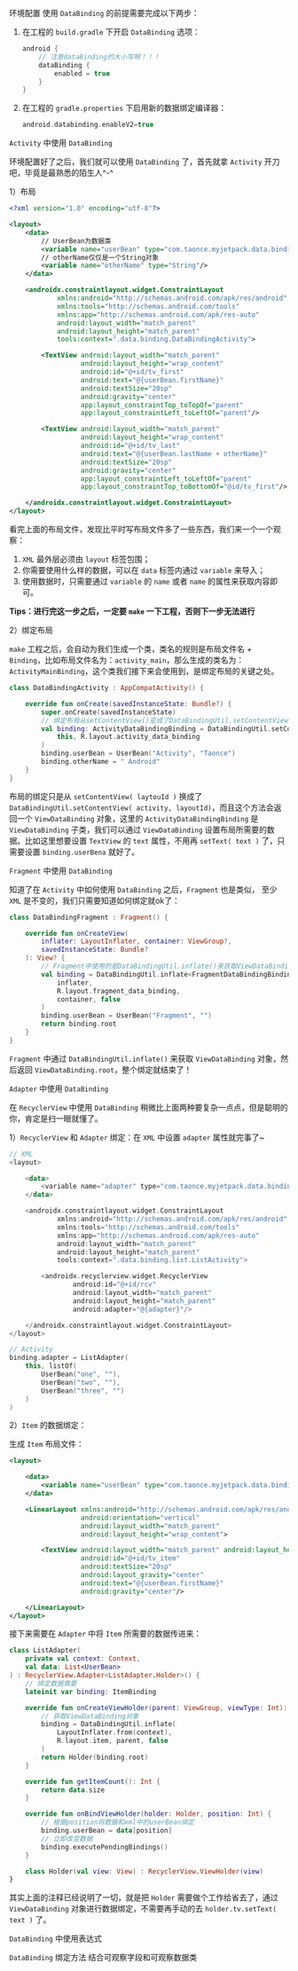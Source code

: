 环境配置
使用 `DataBinding` 的前提需要完成以下两步：
1. 在工程的 `build.gradle` 下开启 `DataBinding` 选项：

   ```groovy
   android {
       // 注意dataBinding的大小写啊！！！
       dataBinding {
           enabled = true
       }
   }
   ```

2. 在工程的 `gradle.properties` 下启用新的数据绑定编译器：

   ```groovy
   android.databinding.enableV2=true
   ```

`Activity` 中使用 `DataBinding`

环境配置好了之后，我们就可以使用 `DataBinding` 了，首先就拿 `Activity` 开刀吧，毕竟是最熟悉的陌生人^-^

1）布局

```xml
<?xml version="1.0" encoding="utf-8"?>

<layout>
    <data>
        // UserBean为数据类
        <variable name="userBean" type="com.taonce.myjetpack.data.binding.UserBean"/>
        // otherName仅仅是一个String对象
        <variable name="otherName" type="String"/>
    </data>

    <androidx.constraintlayout.widget.ConstraintLayout
            xmlns:android="http://schemas.android.com/apk/res/android"
            xmlns:tools="http://schemas.android.com/tools"
            xmlns:app="http://schemas.android.com/apk/res-auto"
            android:layout_width="match_parent"
            android:layout_height="match_parent"
            tools:context=".data.binding.DataBindingActivity">

        <TextView android:layout_width="match_parent"
                  android:layout_height="wrap_content"
                  android:id="@+id/tv_first"
                  android:text="@{userBean.firstName}"
                  android:textSize="20sp"
                  android:gravity="center"
                  app:layout_constraintTop_toTopOf="parent"
                  app:layout_constraintLeft_toLeftOf="parent"/>

        <TextView android:layout_width="match_parent"
                  android:layout_height="wrap_content"
                  android:id="@+id/tv_last"
                  android:text="@{userBean.lastName + otherName}"
                  android:textSize="20sp"
                  android:gravity="center"
                  app:layout_constraintLeft_toLeftOf="parent"
                  app:layout_constraintTop_toBottomOf="@id/tv_first"/>

    </androidx.constraintlayout.widget.ConstraintLayout>
</layout>
```

看完上面的布局文件，发现比平时写布局文件多了一些东西，我们来一个一个观察：

1. `XML` 最外层必须由 `layout` 标签包围；
2. 你需要使用什么样的数据，可以在 `data` 标签内通过 `variable` 来导入；
3. 使用数据时，只需要通过 `variable` 的 `name` 或者 `name` 的属性来获取内容即可。

**Tips：进行完这一步之后，一定要 `make` 一下工程，否则下一步无法进行**

2）绑定布局

`make` 工程之后，会自动为我们生成一个类，类名的规则是布局文件名 + `Binding`，比如布局文件名为：`activity_main`，那么生成的类名为：`ActivityMainBinding`，这个类我们接下来会使用到，是绑定布局的关键之处。

```kotlin
class DataBindingActivity : AppCompatActivity() {

    override fun onCreate(savedInstanceState: Bundle?) {
        super.onCreate(savedInstanceState)
        // 绑定布局从setContentView()变成了DataBindingUtil.setContentView()
        val binding: ActivityDataBindingBinding = DataBindingUtil.setContentView(
            this, R.layout.activity_data_binding
        )
        binding.userBean = UserBean("Activity", "Taonce")
        binding.otherName = " Android"
    }
}
```

布局的绑定只是从 `setContentView( laytouId )` 换成了 `DataBindingUtil.setContentView( activity, layoutId)`，而且这个方法会返回一个 `ViewDataBinding` 对象，这里的 `ActivityDataBindingBinding` 是 `ViewDataBinding` 子类，我们可以通过 `ViewDataBinding` 设置布局所需要的数据。比如这里想要设置 `TextView` 的 `text` 属性，不用再 `setText( text )` 了，只需要设置 `binding.userBena` 就好了。



`Fragment` 中使用 `DataBinding`

知道了在 `Activity` 中如何使用 `DataBinding` 之后，`Fragment` 也是类似， 至少 `XML` 是不变的，我们只需要知道如何绑定就ok了：

```kotlin
class DataBindingFragment : Fragment() {

    override fun onCreateView(
        inflater: LayoutInflater, container: ViewGroup?,
        savedInstanceState: Bundle?
    ): View? {
        // Fragment中使用的是DataBindingUtil.inflate()来获取ViewDataBinding对象
        val binding = DataBindingUtil.inflate<FragmentDataBindingBinding>(
            inflater,
            R.layout.fragment_data_binding,
            container, false
        )
        binding.userBean = UserBean("Fragment", "")
        return binding.root
    }
}
```

`Fragment` 中通过 `DataBindingUtil.inflate()` 来获取 `ViewDataBinding` 对象，然后返回 `ViewDataBinding.root`，整个绑定就结束了！



`Adapter` 中使用 `DataBinding`

在 `RecyclerView` 中使用 `DataBinding` 稍微比上面两种要复杂一点点，但是聪明的你，肯定是扫一眼就懂了。

1）`RecyclerView` 和 `Adapter` 绑定：在 `XML` 中设置 `adapter` 属性就完事了~

```kotlin
// XML
<layout>

    <data>
        <variable name="adapter" type="com.taonce.myjetpack.data.binding.list.ListAdapter"/>
    </data>

    <androidx.constraintlayout.widget.ConstraintLayout
            xmlns:android="http://schemas.android.com/apk/res/android"
            xmlns:tools="http://schemas.android.com/tools"
            xmlns:app="http://schemas.android.com/apk/res-auto"
            android:layout_width="match_parent"
            android:layout_height="match_parent"
            tools:context=".data.binding.list.ListActivity">

        <androidx.recyclerview.widget.RecyclerView
                android:id="@+id/rcv"
                android:layout_width="match_parent"
                android:layout_height="match_parent"
                android:adapter="@{adapter}"/>

    </androidx.constraintlayout.widget.ConstraintLayout>
</layout>

// Activity
binding.adapter = ListAdapter(
    this, listOf(
        UserBean("one", ""),
        UserBean("two", ""),
        UserBean("three", "")
    )
)
```

2）`Item` 的数据绑定：

生成 `Item` 布局文件：

```xml
<layout>

    <data>
        <variable name="userBean" type="com.taonce.myjetpack.data.binding.UserBean"/>
    </data>

    <LinearLayout xmlns:android="http://schemas.android.com/apk/res/android"
                  android:orientation="vertical"
                  android:layout_width="match_parent"
                  android:layout_height="wrap_content">

        <TextView android:layout_width="match_parent" android:layout_height="wrap_content"
                  android:id="@+id/tv_item"
                  android:textSize="20sp"
                  android:layout_gravity="center"
                  android:text="@{userBean.firstName}"
                  android:gravity="center"/>

    </LinearLayout>
</layout>
```

接下来需要在 `Adapter` 中将 `Item` 所需要的数据传进来：

```kotlin
class ListAdapter(
    private val context: Context,
    val data: List<UserBean>
) : RecyclerView.Adapter<ListAdapter.Holder>() {
    // 绑定数据需要
    lateinit var binding: ItemBinding

    override fun onCreateViewHolder(parent: ViewGroup, viewType: Int): Holder {
        // 获取ViewDataBinding对象
        binding = DataBindingUtil.inflate(
            LayoutInflater.from(context),
            R.layout.item, parent, false
        )
        return Holder(binding.root)
    }

    override fun getItemCount(): Int {
        return data.size
    }

    override fun onBindViewHolder(holder: Holder, position: Int) {
        // 根据position将数据和xml中的userBean绑定
        binding.userBean = data[position]
        // 立即改变数据
        binding.executePendingBindings()
    }

    class Holder(val view: View) : RecyclerView.ViewHolder(view)
}
```

其实上面的注释已经说明了一切，就是把 `Holder` 需要做个工作给省去了，通过 `ViewDataBinding` 对象进行数据绑定，不需要再手动的去 `holder.tv.setText( text )` 了。



`DataBinding` 中使用表达式





`DataBinding` 绑定方法
结合可观察字段和可观察数据类

